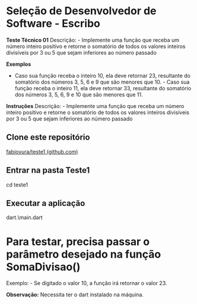 # Seleção de Desenvolvedor de Software - Escribo

**Teste Técnico 01** 
Descrição: - Implemente uma função que receba um número inteiro positivo e retorne o somatório de todos os valores inteiros divisíveis por 3 ou 5 que sejam inferiores ao número passado

**Exemplos** 
- Caso sua função receba o inteiro 10, ela deve retornar 23, resultante do somatório dos números 3, 5, 6 e 9 que são menores que 10. - Caso sua função receba o inteiro 11, ela deve retornar 33, resultante do somatório dos números 3, 5, 6, 9 e 10 que são menores que 11.

**Instruções** 
Descrição: - Implemente uma função que receba um número inteiro positivo e retorne o somatório de todos os valores inteiros divisíveis por 3 ou 5 que sejam inferiores ao número passado

## Clone este repositório
[fabioyura/teste1 (github.com)](https://github.com/fabioyura/teste1)


## Entrar na pasta Teste1
cd teste1

## Executar a aplicação
dart.\main.dart

# Para testar, precisa passar o parâmetro desejado na função SomaDivisao()

Exemplo:
	- Se digitado o valor 10, a função irá retornar o valor 23.

**Observação:**  Necessita ter o dart instalado na máquina.
